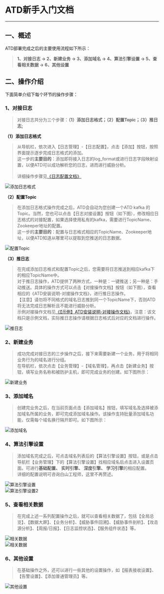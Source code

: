 ﻿# ATD新手入门文档
---

## 一、概述
ATD部署完成之后的主要使用流程如下所示：

> **1、对接日志 -> 2、新建业务 -> 3、添加域名 -> 4、算法引擎设置 -> 5、查看相关数据 -> 6、其他设置**

## 二、操作介绍
下面简单介绍下每个环节的操作步骤：

### 1、对接日志
> 对接日志共分为三个步骤：**（1）添加日志格式；（2）配置Topic；（3）推日志;**

**（1）添加日志格式**
> 从导航栏，依次进入【日志管理】-【日志配置】，点击【添加】按钮，按照界面提示逐步完成日志格式的添加。<br/>这一步的**主要目的**：添加即将接入日志的log_format或进行日志字段映射设置，以便ATD可以成功解析您的日志，进而进行威胁分析。<br/><br/>
> 详细操作步骤见[《日志配置文档》](https://github.com/yunjuhe/atd/blob/master/%E6%97%A5%E5%BF%97%E9%85%8D%E7%BD%AE%E6%96%87%E6%A1%A3.md)

![添加日志格式][1]

**（2）配置Topic**
> 在添加日志格式操作完成之后，ATD会自动为您创建一个ATD kafka 的Topic。当然，您也可以点击【日志对接设置】按钮（如下图），修改相应日志格式的对接配置，如果选择使用私有的kafka，需要进行TopicName、Zookeeper地址的配置。<br/>这一步的**主要目的**：配置与日志格式相应的TopicName、Zookeeper地址，以便ATD知道从哪里可以提取到您推送的日志数据。<br/>

![配置Topic][2]

**（3）推日志**
> 在完成添加日志格式和配置Topic之后，您需要将日志推送到相应kafka下的相应TopicName中。<br/>
> 对于推日志操作，ATD提供了两种方式，一种是：一键推送；另一种是：手动推送。具体的操作方式可以点击【对接操作文档】按钮（如下图），查看相应的《ATD安装说明-对接操作文档》，进行推日志操作。<br/>
【注意】请勿将不同格式的域名日志推到同一个TopicName下，否则ATD将无法完成日志解析且不能进行威胁分析。<br/>
> 示例对接操作文档见[《【示例】ATD安装说明-对接操作文档》](https://github.com/yunjuhe/atd/blob/master/%E3%80%90%E7%A4%BA%E4%BE%8B%E3%80%91ATD%E5%AE%89%E8%A3%85%E8%AF%B4%E6%98%8E-%E5%AF%B9%E6%8E%A5%E6%93%8D%E4%BD%9C%E6%96%87%E6%A1%A3.md)，注意：该文档只是示例文档，实际推日志操作请根据日志格式后对应的文档进行操作。 

![推日志][3]

### 2、新建业务
> 成功完成对接日志的三步操作之后，接下来需要新建一个业务，用于将相同业务行为的域名进行分组。<br/>
> 在导航栏，依次点击【业务管理】-【域名管理】，再点击【新建业务】按钮，填写业务名称和被防护主机，即可完成业务的创建。如下图所示：

![新建业务][4]

### 3、添加域名
> 创建完业务之后，在当前页面点击【添加域名】按钮，填写域名及选择被添加域名所属的业务，即可完成添加域名操作。该操作支持批量添加域名功能，仅需每个域名换行隔开即可。如下图所示：

![添加域名][5]

### 4、算法引擎设置
> 添加域名完成之后，可点击域名列表后的【算法引擎设置】按钮，或是点击导航栏【业务管理】下的【算法引擎设置】找相应域名后点击进入设置页面。可进行**基础配置、** **实时引擎、** **深度引擎、** **学习引擎**的相应配置。<br/>
> 详细的配置说明可咨询白山工程师，这里不再赘述。

![算法引擎设置][6] <br/>
![算法引擎设置2][7]

### 5、查看相关数据
> 在完成上述一系列配置操作之后，就可以查看相关数据了，包括【全局总览】、【数据大屏】、【业务分析】、【威胁事件回溯】、【威胁事件剖析】、【攻击源分析】、【周报/日报】、【日志监控状态】、【服务组件状态】等。

![相关数据][8] <br/>
![相关数据][10]

### 6、其他设置
> 在基础操作之外，还可以进行一些其他的设置操作，如【报表接收设置】、【告警设置】、【添加普通管理员】等。

![其他设置][9]







[1]: http://omyh4kvaf.bkt.clouddn.com/%E6%97%A5%E5%BF%97%E6%A0%BC%E5%BC%8F.png
[2]: http://omyh4kvaf.bkt.clouddn.com/%E6%97%A5%E5%BF%97%E5%AF%B9%E6%8E%A5%E9%85%8D%E7%BD%AE2.png
[3]: http://omyh4kvaf.bkt.clouddn.com/%E5%AF%B9%E6%8E%A5%E6%96%87%E6%A1%A3.png
[4]: http://omyh4kvaf.bkt.clouddn.com/%E6%96%B0%E5%BB%BA%E4%B8%9A%E5%8A%A1.png
[5]: http://omyh4kvaf.bkt.clouddn.com/%E6%B7%BB%E5%8A%A0%E5%9F%9F%E5%90%8D.png
[6]: http://omyh4kvaf.bkt.clouddn.com/%E7%AE%97%E6%B3%95%E5%BC%95%E6%93%8E%E8%AE%BE%E7%BD%AE.png
[7]: http://omyh4kvaf.bkt.clouddn.com/%E7%AE%97%E6%B3%95%E5%BC%95%E6%93%8E%E8%AE%BE%E7%BD%AE2.png
[8]: http://omyh4kvaf.bkt.clouddn.com/%E6%95%B0%E6%8D%AE.png
[9]: http://omyh4kvaf.bkt.clouddn.com/%E5%85%B6%E4%BB%96%E8%AE%BE%E7%BD%AE.png
[10]: http://omyh4kvaf.bkt.clouddn.com/%E6%95%B0%E6%8D%AE%E5%A4%A7%E5%B1%8F.png